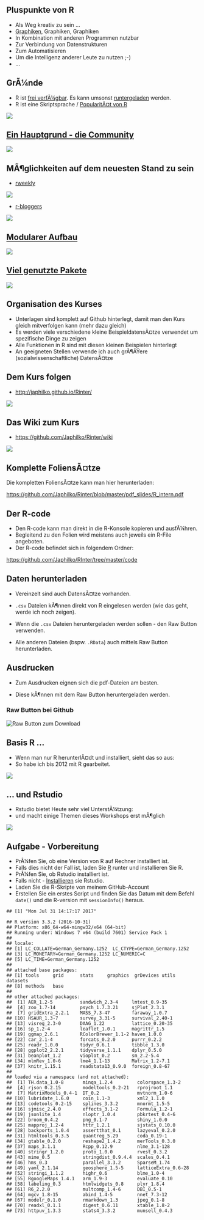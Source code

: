 Pluspunkte von R
----------------

-   Als Weg kreativ zu sein ...
-   [Graphiken](http://www.sr.bham.ac.uk/~ajrs/R/r-gallery.html),
    Graphiken, Graphiken
-   In Kombination mit anderen Programmen nutzbar
-   Zur Verbindung von Datenstrukturen
-   Zum Automatisieren
-   Um die Intelligenz anderer Leute zu nutzen ;-)
-   ...

GrÃ¼nde
-------

-   R ist [frei verfÃ¼gbar](https://www.r-project.org/). Es kann umsonst
    [runtergeladen](http://www.inside-r.org/why-use-r) werden.
-   R ist eine Skriptsprache / [PopularitÃ¤t von
    R](http://blog.revolutionanalytics.com/popularity/)

![](http://d287f0h5fel5hu.cloudfront.net/blog/wp-content/uploads/2013/06/bar-learn-r-img11.png)

[Ein Hauptgrund - die Community](http://blog.revolutionanalytics.com/2017/06/r-community.html)
----------------------------------------------------------------------------------------------

![](https://raw.githubusercontent.com/Japhilko/Rinter/master/figure/RCommunity.PNG)

MÃ¶glichkeiten auf dem neuesten Stand zu sein
---------------------------------------------

-   [rweekly](https://rweekly.org/)

![](https://raw.githubusercontent.com/Japhilko/Rinter/master/figure/rweekly.PNG)

-   [r-bloggers](https://www.r-bloggers.com/)

![](https://raw.githubusercontent.com/Japhilko/Rinter/master/figure/Rbloggers.PNG)

[Modularer Aufbau](http://stats.idre.ucla.edu/r/seminars/intro/)
----------------------------------------------------------------

![](http://revolution-computing.typepad.com/.a/6a010534b1db25970b01bb086253c2970d-500wi)

[Viel genutzte Pakete](https://gallery.shinyapps.io/cran-gauge/)
----------------------------------------------------------------

![](https://github.com/Japhilko/IntroR/raw/master/2017/slides/figure/CRANdownloads.PNG)

Organisation des Kurses
-----------------------

-   Unterlagen sind komplett auf Github hinterlegt, damit man den Kurs
    gleich mitverfolgen kann (mehr dazu gleich)
-   Es werden viele verschiedene kleine BeispieldatensÃ¤tze verwendet um
    spezifische Dinge zu zeigen
-   Alle Funktionen in R sind mit diesen kleinen Beispielen hinterlegt
-   An geeigneten Stellen verwende ich auch
    grÃ¶ÃŸere (sozialwissenschaftliche) DatensÃ¤tze

Dem Kurs folgen
---------------

-   <http://japhilko.github.io/Rinter/>

![](https://raw.githubusercontent.com/Japhilko/Rinter/master/figure/RinterStartPage.PNG)

Das Wiki zum Kurs
-----------------

-   <https://github.com/Japhilko/Rinter/wiki>

![](https://raw.githubusercontent.com/Japhilko/Rinter/master/figure/WikiRinter.PNG)

Komplette FoliensÃ¤tze
----------------------

Die kompletten FoliensÃ¤tze kann man hier herunterladen:

<https://github.com/Japhilko/Rinter/blob/master/pdf_slides/R_intern.pdf>

Der R-code
----------

-   Den R-code kann man direkt in die R-Konsole kopieren und ausfÃ¼hren.
-   Begleitend zu den Folien wird meistens auch jeweils ein
    R-File angeboten.
-   Der R-code befindet sich in folgendem Ordner:

<https://github.com/Japhilko/RInter/tree/master/code>

Daten herunterladen
-------------------

-   Vereinzelt sind auch DatensÃ¤tze vorhanden.

-   `.csv` Dateien kÃ¶nnen direkt von R eingelesen werden (wie das geht,
    werde ich noch zeigen).

-   Wenn die `.csv` Dateien heruntergeladen werden sollen - den Raw
    Button verwenden.

-   Alle anderen Dateien (bspw. `.RData`) auch mittels Raw
    Button herunterladen.

Ausdrucken
----------

-   Zum Ausdrucken eignen sich die pdf-Dateien am besten.

-   Diese kÃ¶nnen mit dem Raw Button heruntergeladen werden.

### Raw Button bei Github

![Raw Button zum
Download](https://raw.githubusercontent.com/Japhilko/GeoData/master/2016/slides/figure/GithubDownload.bmp)

Basis R ...
-----------

-   Wenn man nur R herunterlÃ¤dt und installiert, sieht das so aus:
-   So habe ich bis 2012 mit R gearbeitet.

![](http://i1.wp.com/www.rensenieuwenhuis.nl/wp-content/uploads/2008/11/2-r.jpg)

... und Rstudio
---------------

-   Rstudio bietet Heute sehr viel UnterstÃ¼tzung:
-   und macht einige Themen dieses Workshops erst mÃ¶glich

![](http://rprogramming.net/wp-content/uploads/2012/10/RStudio-Screenshot.png)

Aufgabe - Vorbereitung
----------------------

-   PrÃ¼fen Sie, ob eine Version von R auf Rechner installiert ist.
-   Falls dies nicht der Fall ist, laden Sie [R](r-project.org) runter
    und installieren Sie R.
-   PrÃ¼fen Sie, ob Rstudio installiert ist.
-   Falls nicht - [Installieren](http://www.rstudio.com/) sie Rstudio.
-   Laden Sie die R-Skripte von meinem GitHub-Account
-   Erstellen Sie ein erstes Script und finden Sie das Datum mit dem
    Befehl `date()` und die R-version mit `sessionInfo()` heraus.

<!-- -->

    ## [1] "Mon Jul 31 14:17:17 2017"

    ## R version 3.3.2 (2016-10-31)
    ## Platform: x86_64-w64-mingw32/x64 (64-bit)
    ## Running under: Windows 7 x64 (build 7601) Service Pack 1
    ## 
    ## locale:
    ## [1] LC_COLLATE=German_Germany.1252  LC_CTYPE=German_Germany.1252   
    ## [3] LC_MONETARY=German_Germany.1252 LC_NUMERIC=C                   
    ## [5] LC_TIME=German_Germany.1252    
    ## 
    ## attached base packages:
    ## [1] tools     grid      stats     graphics  grDevices utils     datasets 
    ## [8] methods   base     
    ## 
    ## other attached packages:
    ##  [1] AER_1.2-5          sandwich_2.3-4     lmtest_0.9-35     
    ##  [4] zoo_1.7-14         psych_1.7.3.21     sjPlot_2.3.1      
    ##  [7] gridExtra_2.2.1    MASS_7.3-47        faraway_1.0.7     
    ## [10] HSAUR_1.3-7        survey_3.31-5      survival_2.40-1   
    ## [13] visreg_2.3-0       DAAG_1.22          lattice_0.20-35   
    ## [16] sp_1.2-4           leaflet_1.0.1      magrittr_1.5      
    ## [19] ggmap_2.6.1        RColorBrewer_1.1-2 haven_1.0.0       
    ## [22] car_2.1-4          forcats_0.2.0      purrr_0.2.2       
    ## [25] readr_1.0.0        tidyr_0.6.1        tibble_1.3.0      
    ## [28] ggplot2_2.2.1      tidyverse_1.1.1    dplyr_0.5.0       
    ## [31] beanplot_1.2       vioplot_0.2        sm_2.2-5.4        
    ## [34] mlmRev_1.0-6       lme4_1.1-13        Matrix_1.2-7.1    
    ## [37] knitr_1.15.1       readstata13_0.9.0  foreign_0.8-67    
    ## 
    ## loaded via a namespace (and not attached):
    ##  [1] TH.data_1.0-8       minqa_1.2.4         colorspace_1.3-2   
    ##  [4] rjson_0.2.15        modeltools_0.2-21   rprojroot_1.1      
    ##  [7] MatrixModels_0.4-1  DT_0.2              mvtnorm_1.0-6      
    ## [10] lubridate_1.6.0     coin_1.1-3          xml2_1.1.0         
    ## [13] codetools_0.2-15    splines_3.3.2       mnormt_1.5-5       
    ## [16] sjmisc_2.4.0        effects_3.1-2       Formula_1.2-1      
    ## [19] jsonlite_1.4        nloptr_1.0.4        pbkrtest_0.4-6     
    ## [22] broom_0.4.2         png_0.1-7           shiny_1.0.0        
    ## [25] mapproj_1.2-4       httr_1.2.1          sjstats_0.10.0     
    ## [28] backports_1.0.4     assertthat_0.1      lazyeval_0.2.0     
    ## [31] htmltools_0.3.5     quantreg_5.29       coda_0.19-1        
    ## [34] gtable_0.2.0        reshape2_1.4.2      merTools_0.3.0     
    ## [37] maps_3.1.1          Rcpp_0.12.9         nlme_3.1-128       
    ## [40] stringr_1.2.0       proto_1.0.0         rvest_0.3.2        
    ## [43] mime_0.5            stringdist_0.9.4.4  scales_0.4.1       
    ## [46] hms_0.3             parallel_3.3.2      SparseM_1.74       
    ## [49] yaml_2.1.14         geosphere_1.5-5     latticeExtra_0.6-28
    ## [52] stringi_1.1.2       highr_0.6           blme_1.0-4         
    ## [55] RgoogleMaps_1.4.1   arm_1.9-3           evaluate_0.10      
    ## [58] labeling_0.3        htmlwidgets_0.8     plyr_1.8.4         
    ## [61] R6_2.2.0            multcomp_1.4-6      DBI_0.5-1          
    ## [64] mgcv_1.8-15         abind_1.4-5         nnet_7.3-12        
    ## [67] modelr_0.1.0        rmarkdown_1.3       jpeg_0.1-8         
    ## [70] readxl_0.1.1        digest_0.6.11       xtable_1.8-2       
    ## [73] httpuv_1.3.3        stats4_3.3.2        munsell_0.4.3
